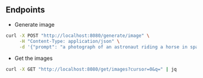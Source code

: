 ## Endpoints

- Generate image 
```bash
curl -X POST "http://localhost:8080/generate/image" \
     -H "Content-Type: application/json" \
     -d '{"prompt": "a photograph of an astronaut riding a horse in space"}'
```

- Get the images
```bash
curl -X GET "http://localhost:8080/get/images?cursor=0&q=" | jq
```

